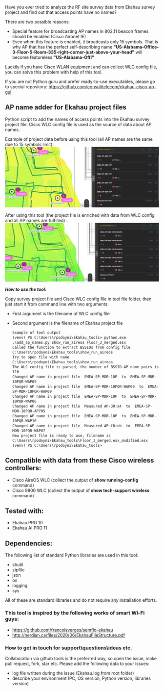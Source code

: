 Have you ever tried to analyze the RF site survey data from Ekahau survey project and find out that access points have no names?

There are two possible reasons:
* Special feature for broadcasting AP names in 802.11 beacon frames should be enabled (Cisco Aironet IE)
* Even when this feature is enabled, it broadcasts only 15 symbols. That is why AP that has the perfect self-describing name **"US-Alabama-Office-3-Floor-5-Room-335-right-corner-just-above-your-head"** will become featureless **"US-Alabama-Offi"**

Luckily if you have Cisco WLAN equipment and can collect WLC config file, you can solve this problem with help of this tool.

If you are not Python guru and prefer ready-to-use executables, please go to special repository:
https://github.com/consulttelecom/ekahau-cisco-ap-gui


## AP name adder for Ekahau project files

Python script to add the names of access points into the Ekahau survey project file.
Cisco WLC config file is used as the source of data about AP names.


Example of project data before using this tool (all AP names are the same due to 15 symbols limit):
![title](./Screenshot_no_AP_names.png "Initial Ekahau project no AP names")


After using this tool (the project file is enriched with data from WLC config and all AP names are fulfilled)   :
![title](./Screenshot_with_AP_names.png "Ekahau project enriched with AP names")


***How to use the tool:***


Copy survey project file and Cisco WLC config file in tool file folder, then just start it from command line with two arguments:

* First argument is the filename of WLC config file
* Second argument is the filename of Ekahau project file

	```
	Example of tool output
	(venv) PS C:\Users\rpodoyni\Ekahau_tools> python.exe .\add_ap_names.py show_run_aireos Floor_3_merged.esx        
	Called the function to extract BSSIDs from config file C:\Users\rpodoyni\Ekahau_tools\show_run_aireos
	Try to open file with name C:\Users\rpodoyni\Ekahau_tools\show_run_aireos
	The WLC config file is parsed, the number of BSSID-AP name pairs is 116
	Changed AP name in project file  EMEA-SP-MDR-10P  to  EMEA-SP-MDR-10PQR-WAP09
	Changed AP name in project file  EMEA-SP-MDR-10PQR-WAP09  to  EMEA-SP-MDR-10PQR-WAP09
	Changed AP name in project file  EMEA-SP-MDR-10P  to  EMEA-SP-MDR-10PQR-WAP06
	Changed AP name in project file  Measured AP-39:a4  to  EMEA-SP-MDR-10PQR-AP705
	Changed AP name in project file  EMEA-SP-MDR-10P  to  EMEA-SP-MDR-10PQR-WAP10
	Changed AP name in project file  Measured AP-f0:eb  to  EMEA-SP-MDR-10PQR-WAP07
	New project file is ready to use, filename is C:\Users\rpodoyni\Ekahau_tools\Floor_3_merged.esx_modified.esx
	(venv) PS C:\Users\rpodoyni\Ekahau_tools>
	```


## Compatible with data from these Cisco wireless controllers:
* Cisco AireOS WLC (collect the output of **show running-config** command)
* Cisco 9800 WLC (collect the output of **show tech-support wireless** command)


## Tested with:

* Ekahau PRO 10
* Ekahau AI PRO 11

## Dependencies:
The following list of standard Python libraries are used in this tool:
* shutil
* zipfile
* json
* os
* logging
* sys

All of these are standard libraries and do not require any installation efforts.

### This tool is inspired by the following works of smart Wi-Fi guys:
* https://github.com/francoisverges/semfio-ekahau
* http://nerdian.ca/files/2020/06/EkahauFileStructure.pdf

### How to get in touch for support\questions\ideas etc.
Collaboration via github tools is the preferred way, so open the issue, make pull request, fork, star etc.
Please add the following data to your issues:
* log file written during the issue (Ekahau.log from root folder)
* describe your environment (PC, OS version, Python version, libraries version)